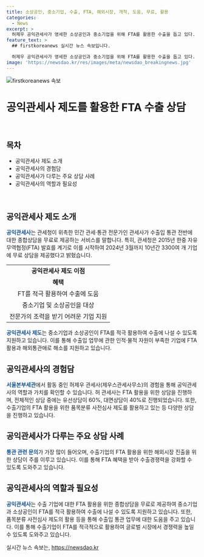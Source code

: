 ```yaml
---
title: 소상공인, 중소기업, 수출, FTA, 해외시장, 개척, 도움, 무료, 활용
categories:
  - News
excerpt: >
  허제우 공익관세사가 영세한 소상공인과 중소기업을 위해 FTA를 활용한 수출을 돕고 있다. A업체는 헝가리와의 수출계약을 맺으며, H사는 EU에 조미김을 수출하기 위해 도움을 받았다. 공익관세사 제도로 10년간 3300여 개 기업에 무료 상담을 제공하며, 허제우 관세사는 상담활동 중인 도움을 주는 일에 보람을 느낀다. FTA 활용을 지원하기 위해 관세청은 공익관세사 제도를 홍보하고 있다. 
feature_text: >
  ## firstkoreanews 실시간 뉴스 속보입니다.

  허제우 공익관세사가 영세한 소상공인과 중소기업을 위해 FTA를 활용한 수출을 돕고 있다. A업체는 헝가리와의 수출계약을 맺으며, H사는 EU에 조미김을 수출하기 위해 도움을 받았다. 공익관세사 제도로 10년간 3300여 개 기업에 무료 상담을 제공하며, 허제우 관세사는 상담활동 중인 도움을 주는 일에 보람을 느낀다. FTA 활용을 지원하기 위해 관세청은 공익관세사 제도를 홍보하고 있다. 
image: 'https://newsdao.kr/res/images/meta/newsdao_breakingnews.jpg'
---
```


<p><img src="https://newsdao.kr/res/images/meta/newsdao_breakingnews.jpg" alt="firstkoreanews 속보" /></p>

<h1>공익관세사 제도를 활용한 FTA 수출 상담</h1>

<p data-ke-size="size16">&nbsp;</p>

<h2 data-ke-size="size26">목차</h2>

<ul>
    <li>공익관세사 제도 소개</li>
    <li>공익관세사의 경험담</li>
    <li>공익관세사가 다루는 주요 상담 사례</li>
    <li>공익관세사의 역할과 필요성</li>
</ul>

<p data-ke-size="size16">&nbsp;</p>

<h2>공익관세사 제도 소개</h2>

<p><b><span style="color: #1a5490;">공익관세사</span></b>는 관세청이 위촉한 민간 관세·통관 전문가인 관세사가 수출입 통관 전반에 대한 종합상담을 무료로 제공하는 서비스를 말합니다. 특히, 관세청은 2015년 한중 자유무역협정(FTA) 발효를 계기로 이를 시작하여 2024년 3월까지 10년간 3300여 개 기업에 무료 상담을 제공했다고 밝혔습니다.</p>

<table>
    <tr>
        <td style="text-align: center; height: 17px;"><b>공익관세사 제도 이점</b></td>
    </tr>
    <tr>
        <td style="text-align: center; height: 17px;"><b>혜택</b></td>
    </tr>
    <tr>
        <td style="text-align: center; height: 17px;">FT를 적극 활용하여 수출에 도움</td>
    </tr>
    <tr>
        <td style="text-align: center; height: 17px;">중소기업 및 소상공인을 대상</td>
    </tr>
    <tr>
        <td style="text-align: center; height: 17px;">전문가의 조력을 받기 어려운 기업 지원</td>
    </tr>
</table>

<p><b><span style="color: #1a5490;">공익관세사 제도</span></b>는 중소기업과 소상공인이 FTA를 적극 활용하여 수출에 나설 수 있도록 지원하고 있습니다. 이를 통해 수출입 업무에 관한 인적·물적 자원이 부족한 기업에 FTA 활용과 해외통관애로 해소를 지원하고 있습니다.</p>

<h2>공익관세사의 경험담</h2>

<p><b><span style="color: #1a5490;">서울본부세관</span></b>에서 활동 중인 허제우 관세사(제우스관세사무소)의 경험을 통해 공익관세사의 역할과 가치를 확인할 수 있습니다. 허 관세사는 FTA 활용을 위한 상담을 진행하며, 전체적인 상담 중에는 유선상담이 60%, 대면상담이 40%로 진행되었습니다. 또한, 수출기업의 FTA 활용을 위한 품목분류 사전심사 제도를 활용하고 있는 등 다양한 상담을 진행하고 있습니다.</p>

<h2>공익관세사가 다루는 주요 상담 사례</h2>

<p><b><span style="color: #1a5490;">통관 관련 문의</span></b>가 가장 많이 들어오며, 수출기업의 FTA 활용을 위한 해외시장 진출을 위한 상담이 주를 이루고 있습니다. 이를 통해 FTA 혜택을 받아 수출경쟁력을 강화할 수 있도록 도와주고 있습니다.</p>

<h2>공익관세사의 역할과 필요성</h2>

<p><b><span style="color: #1a5490;">공익관세사</span></b>는 수출 기업에 대한 FTA 활용을 위한 종합상담을 무료로 제공하여 중소기업과 소상공인이 FTA를 적극 활용하여 수출에 나설 수 있도록 지원하고 있습니다. 또한, 품목분류 사전심사 제도의 활용 등을 통해 수출입 통관 업무에 대한 도움을 주고 있습니다. 이를 통해 수출기업이 FTA를 적극적으로 활용하여 글로벌 시장에서 경쟁력을 높일 수 있도록 도와주고 있습니다.</p>
실시간 뉴스 속보는, <a href="https://newsdao.kr" rel="dofollow">https://newsdao.kr</a>


